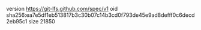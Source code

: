 version https://git-lfs.github.com/spec/v1
oid sha256:ea7e5df1eb513817b3c30b07c14b3cd0f793de45e9ad8defff0c6decd2eb95c1
size 21850
